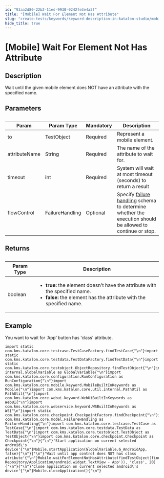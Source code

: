 ```yaml
---
id: "93aa2d80-22b2-11ed-9930-0242fe3e4a3f"
title: "[Mobile] Wait For Element Not Has Attribute"
slug: "create-tests/keywords/keyword-description-in-katalon-studio/mobile-keywords/mobile-wait-for-element-not-has-attribute"
hide_title: true
---
```


# <a id="id_0" class="anchor_top_offset"/><a id="ariaid-title1" class="anchor_top_offset"/>[Mobile] Wait For Element Not Has Attribute


## <a id="id_0__id_1" class="anchor_top_offset"/>Description

              
<p xmlns="http://www.w3.org/1999/xhtml" className="p">Wait until the given mobile element does NOT have an attribute   with the specified name.</p> 
      

## <a id="id_0__id_2" class="anchor_top_offset"/>Parameters

              
<table xmlns="http://www.w3.org/1999/xhtml" className="table anchor_top_offset" id="id_0__b1878e2c-d8a8-4ab4-bcbd-914caf371ed4"><caption /><thead className="thead"><tr className><th className="entry anchor_top_offset" id="id_0__b1878e2c-d8a8-4ab4-bcbd-914caf371ed4__entry__1">Param</th><th className="entry anchor_top_offset" id="id_0__b1878e2c-d8a8-4ab4-bcbd-914caf371ed4__entry__2">Param Type</th><th className="entry anchor_top_offset" id="id_0__b1878e2c-d8a8-4ab4-bcbd-914caf371ed4__entry__3">Mandatory</th><th className="entry anchor_top_offset" id="id_0__b1878e2c-d8a8-4ab4-bcbd-914caf371ed4__entry__4">Description</th></tr></thead><tbody className="tbody"><tr className><td className="entry" headers="id_0__b1878e2c-d8a8-4ab4-bcbd-914caf371ed4__entry__1 id_0__b1878e2c-d8a8-4ab4-bcbd-914caf371ed4__entry__2 id_0__b1878e2c-d8a8-4ab4-bcbd-914caf371ed4__entry__3 id_0__b1878e2c-d8a8-4ab4-bcbd-914caf371ed4__entry__4 ">to</td><td className="entry" headers="id_0__b1878e2c-d8a8-4ab4-bcbd-914caf371ed4__entry__1 id_0__b1878e2c-d8a8-4ab4-bcbd-914caf371ed4__entry__2 id_0__b1878e2c-d8a8-4ab4-bcbd-914caf371ed4__entry__3 id_0__b1878e2c-d8a8-4ab4-bcbd-914caf371ed4__entry__4 ">TestObject</td><td className="entry" headers="id_0__b1878e2c-d8a8-4ab4-bcbd-914caf371ed4__entry__1 id_0__b1878e2c-d8a8-4ab4-bcbd-914caf371ed4__entry__2 id_0__b1878e2c-d8a8-4ab4-bcbd-914caf371ed4__entry__3 id_0__b1878e2c-d8a8-4ab4-bcbd-914caf371ed4__entry__4 ">Required</td><td className="entry" headers="id_0__b1878e2c-d8a8-4ab4-bcbd-914caf371ed4__entry__1 id_0__b1878e2c-d8a8-4ab4-bcbd-914caf371ed4__entry__2 id_0__b1878e2c-d8a8-4ab4-bcbd-914caf371ed4__entry__3 id_0__b1878e2c-d8a8-4ab4-bcbd-914caf371ed4__entry__4 ">Represent a mobile element.</td></tr><tr className><td className="entry" headers="id_0__b1878e2c-d8a8-4ab4-bcbd-914caf371ed4__entry__1 id_0__b1878e2c-d8a8-4ab4-bcbd-914caf371ed4__entry__2 id_0__b1878e2c-d8a8-4ab4-bcbd-914caf371ed4__entry__3 id_0__b1878e2c-d8a8-4ab4-bcbd-914caf371ed4__entry__4 ">attributeName</td><td className="entry" headers="id_0__b1878e2c-d8a8-4ab4-bcbd-914caf371ed4__entry__1 id_0__b1878e2c-d8a8-4ab4-bcbd-914caf371ed4__entry__2 id_0__b1878e2c-d8a8-4ab4-bcbd-914caf371ed4__entry__3 id_0__b1878e2c-d8a8-4ab4-bcbd-914caf371ed4__entry__4 ">String</td><td className="entry" headers="id_0__b1878e2c-d8a8-4ab4-bcbd-914caf371ed4__entry__1 id_0__b1878e2c-d8a8-4ab4-bcbd-914caf371ed4__entry__2 id_0__b1878e2c-d8a8-4ab4-bcbd-914caf371ed4__entry__3 id_0__b1878e2c-d8a8-4ab4-bcbd-914caf371ed4__entry__4 ">Required</td><td className="entry" headers="id_0__b1878e2c-d8a8-4ab4-bcbd-914caf371ed4__entry__1 id_0__b1878e2c-d8a8-4ab4-bcbd-914caf371ed4__entry__2 id_0__b1878e2c-d8a8-4ab4-bcbd-914caf371ed4__entry__3 id_0__b1878e2c-d8a8-4ab4-bcbd-914caf371ed4__entry__4 ">The name of the attribute to wait for.</td></tr><tr className><td className="entry" headers="id_0__b1878e2c-d8a8-4ab4-bcbd-914caf371ed4__entry__1 id_0__b1878e2c-d8a8-4ab4-bcbd-914caf371ed4__entry__2 id_0__b1878e2c-d8a8-4ab4-bcbd-914caf371ed4__entry__3 id_0__b1878e2c-d8a8-4ab4-bcbd-914caf371ed4__entry__4 ">timeout</td><td className="entry" headers="id_0__b1878e2c-d8a8-4ab4-bcbd-914caf371ed4__entry__1 id_0__b1878e2c-d8a8-4ab4-bcbd-914caf371ed4__entry__2 id_0__b1878e2c-d8a8-4ab4-bcbd-914caf371ed4__entry__3 id_0__b1878e2c-d8a8-4ab4-bcbd-914caf371ed4__entry__4 ">int</td><td className="entry" headers="id_0__b1878e2c-d8a8-4ab4-bcbd-914caf371ed4__entry__1 id_0__b1878e2c-d8a8-4ab4-bcbd-914caf371ed4__entry__2 id_0__b1878e2c-d8a8-4ab4-bcbd-914caf371ed4__entry__3 id_0__b1878e2c-d8a8-4ab4-bcbd-914caf371ed4__entry__4 ">Required</td><td className="entry" headers="id_0__b1878e2c-d8a8-4ab4-bcbd-914caf371ed4__entry__1 id_0__b1878e2c-d8a8-4ab4-bcbd-914caf371ed4__entry__2 id_0__b1878e2c-d8a8-4ab4-bcbd-914caf371ed4__entry__3 id_0__b1878e2c-d8a8-4ab4-bcbd-914caf371ed4__entry__4 ">System will wait at most timeout (seconds) to return a         result</td></tr><tr className><td className="entry" headers="id_0__b1878e2c-d8a8-4ab4-bcbd-914caf371ed4__entry__1 id_0__b1878e2c-d8a8-4ab4-bcbd-914caf371ed4__entry__2 id_0__b1878e2c-d8a8-4ab4-bcbd-914caf371ed4__entry__3 id_0__b1878e2c-d8a8-4ab4-bcbd-914caf371ed4__entry__4 ">flowControl</td><td className="entry" headers="id_0__b1878e2c-d8a8-4ab4-bcbd-914caf371ed4__entry__1 id_0__b1878e2c-d8a8-4ab4-bcbd-914caf371ed4__entry__2 id_0__b1878e2c-d8a8-4ab4-bcbd-914caf371ed4__entry__3 id_0__b1878e2c-d8a8-4ab4-bcbd-914caf371ed4__entry__4 ">FailureHandling</td><td className="entry" headers="id_0__b1878e2c-d8a8-4ab4-bcbd-914caf371ed4__entry__1 id_0__b1878e2c-d8a8-4ab4-bcbd-914caf371ed4__entry__2 id_0__b1878e2c-d8a8-4ab4-bcbd-914caf371ed4__entry__3 id_0__b1878e2c-d8a8-4ab4-bcbd-914caf371ed4__entry__4 ">Optional</td><td className="entry" headers="id_0__b1878e2c-d8a8-4ab4-bcbd-914caf371ed4__entry__1 id_0__b1878e2c-d8a8-4ab4-bcbd-914caf371ed4__entry__2 id_0__b1878e2c-d8a8-4ab4-bcbd-914caf371ed4__entry__3 id_0__b1878e2c-d8a8-4ab4-bcbd-914caf371ed4__entry__4 ">Specify <a className="xref" href="/docs/maintain/configure-failure-handling-settings-in-katalon-studio">failure handling</a> schema to         determine whether the execution should be allowed to continue or         stop.</td></tr></tbody></table> 
      

## <a id="id_0__id_3" class="anchor_top_offset"/>Returns

              
<table xmlns="http://www.w3.org/1999/xhtml" className="table anchor_top_offset" id="id_0__eaab42d4-aa76-42eb-83ce-7b88381e0add"><caption /><thead className="thead"><tr className><th className="entry anchor_top_offset" id="id_0__eaab42d4-aa76-42eb-83ce-7b88381e0add__entry__1">Param Type</th><th className="entry anchor_top_offset" id="id_0__eaab42d4-aa76-42eb-83ce-7b88381e0add__entry__2">Description</th></tr></thead><tbody className="tbody"><tr className><td className="entry" headers="id_0__eaab42d4-aa76-42eb-83ce-7b88381e0add__entry__1 id_0__eaab42d4-aa76-42eb-83ce-7b88381e0add__entry__2 ">boolean</td><td className="entry" headers="id_0__eaab42d4-aa76-42eb-83ce-7b88381e0add__entry__1 id_0__eaab42d4-aa76-42eb-83ce-7b88381e0add__entry__2 ">         <ul className="ul"><li className="li">             <strong className="ph b">true:</strong> the element doesn't have the attribute             with the specified name.</li><li className="li">             <strong className="ph b">false:</strong> the element has the attribute with the             specified name.</li></ul>       </td></tr></tbody></table> 
      

## <a id="id_0__id_4" class="anchor_top_offset"/>Example

              
<p xmlns="http://www.w3.org/1999/xhtml" className="p">You want to wait for 'App' button has 'class' attribute.</p> 
              
<pre xmlns="http://www.w3.org/1999/xhtml" className="pre codeblock"><code>import static com.kms.katalon.core.testcase.TestCaseFactory.findTestCase{"\n"}import static com.kms.katalon.core.testdata.TestDataFactory.findTestData{"\n"}import static com.kms.katalon.core.testobject.ObjectRepository.findTestObject{"\n"}import internal.GlobalVariable as GlobalVariable{"\n"}import com.kms.katalon.core.configuration.RunConfiguration as RunConfiguration{"\n"}import com.kms.katalon.core.mobile.keyword.MobileBuiltInKeywords as Mobile{"\n"}import com.kms.katalon.core.util.internal.PathUtil as PathUtil{"\n"}import com.kms.katalon.core.webui.keyword.WebUiBuiltInKeywords as WebUI{"\n"}import com.kms.katalon.core.webservice.keyword.WSBuiltInKeywords as WS{"\n"}import static com.kms.katalon.core.checkpoint.CheckpointFactory.findCheckpoint{"\n"}import com.kms.katalon.core.model.FailureHandling as FailureHandling{"\n"}import com.kms.katalon.core.testcase.TestCase as TestCase{"\n"}import com.kms.katalon.core.testdata.TestData as TestData{"\n"}import com.kms.katalon.core.testobject.TestObject as TestObject{"\n"}import com.kms.katalon.core.checkpoint.Checkpoint as Checkpoint{"\n"}{"\n"}'Start application on current selected android\'s device'{"\n"}Mobile.startApplication(GlobalVariable.G_AndroidApp, false){"\n"}{"\n"}'Wait until app control does NOT has class atribute'{"\n"}Mobile.waitForElementNotHasAttribute(findTestObject(findTestObject('Object Repository/Application/android.widget.TextView - App')), 'class', 20){"\n"}{"\n"}'Close application on current selected android\'s device'{"\n"}Mobile.closeApplication(){"\n"}</code></pre> 
            
